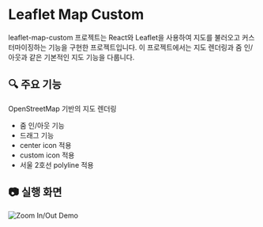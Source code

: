 # Leaflet Map Custom

leaflet-map-custom 프로젝트는 React와 Leaflet을 사용하여 지도를 불러오고 커스터마이징하는 기능을 구현한 프로젝트입니다. 이 프로젝트에서는 지도 렌더링과 줌 인/아웃과 같은 기본적인 지도 기능을 다룹니다.

## 🔍 주요 기능

OpenStreetMap 기반의 지도 렌더링

- 줌 인/아웃 기능
- 드래그 기능
- center icon 적용
- custom icon 적용
- 서울 2호선 polyline 적용

## 📷 실행 화면

![Zoom In/Out Demo](./public/leaflet-map-2.gif)
